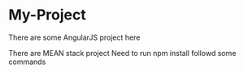 # My-Project
There are some AngularJS project here 

There are MEAN stack project
Need to run npm install followd some commands
